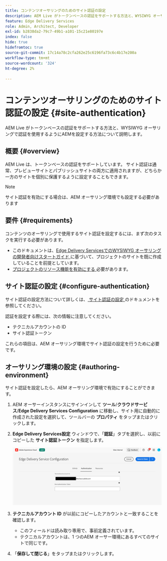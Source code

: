 ```yaml
---
title: コンテンツオーサリングのためのサイト認証の設定
description: AEM Live がトークンベースの認証をサポートする方法と、WYSIWYG オーサリングで認証を使用するようにAEMを設定する方法について説明します。
feature: Edge Delivery Services
role: Admin, Architect, Developer
exl-id: b2838da2-79c7-49b1-a101-15c21e80197e
index: false
hide: true
hidefromtoc: true
source-git-commit: 17c14a78c2cfa262e25c6196fa73c6c4b17e200a
workflow-type: tm+mt
source-wordcount: '324'
ht-degree: 2%

---
```


# コンテンツオーサリングのためのサイト認証の設定 {#site-authentication}

AEM Live がトークンベースの認証をサポートする方法と、WYSIWYG オーサリングで認証を使用するようにAEMを設定する方法について説明します。

## 概要 {#overview}

AEM Live は、トークンベースの認証をサポートしています。 サイト認証は通常、プレビューサイトとパブリッシュサイトの両方に適用されますが、どちらか一方のサイトを個別に保護するように設定することもできます。

>[!NOTE]
>
>サイト認証を有効にする場合は、AEM オーサリング環境でも設定する必要があります

## 要件 {#requirements}

コンテンツのオーサリングで使用するサイト認証を設定するには、まず次のタスクを実行する必要があります。

* このドキュメントは、[Edge Delivery ServicesでのWYSIWYG オーサリングの開発者向けスタートガイド ](/help/edge/wysiwyg-authoring/edge-dev-getting-started.md) に基づいて、プロジェクトのサイトを既に作成していることを前提としています。
* [ プロジェクトのリソース機能を有効にする ](/help/edge/wysiwyg-authoring/repoless.md) 必要があります。

## サイト認証の設定 {#configure-authentication}

サイト認証の設定方法について詳しくは、[ サイト認証の設定 ](https://www.aem.live/docs/authentication-setup-site) のドキュメントを参照してください。

認証を設定する際には、次の情報に注意してください。

* テクニカルアカウントの ID
* サイト認証トークン

これらの項目は、AEM オーサリング環境でサイト認証の設定を行うために必要です。

## オーサリング環境の設定 {#authoring-environment}

サイト認証を設定したら、AEM オーサリング環境で有効にすることができます。

1. AEM オーサーインスタンスにサインインして **ツール**/**クラウドサービス**/**Edge Delivery Services Configuration** に移動し、サイト用に自動的に作成された設定を選択して、ツールバーの **プロパティ** をタップまたはクリックします。
1. **Edge Delivery Services設定** ウィンドウで、「**認証**」タブを選択し、以前にコピーした **サイト認証トークン** を指定します。

   ![Edge Delivery Servicesの設定 ](/help/edge/wysiwyg-authoring/assets/site-authentication/configure-aem-author.png)

1. **テクニカルアカウント ID** が以前にコピーしたアカウントと一致することを確認します。

   * このフィールドは読み取り専用で、事前定義されています。
   * テクニカルアカウントは、1 つのAEM オーサー環境にあるすべてのサイトで同じです。

1. 「**保存して閉じる**」をタップまたはクリックします。
